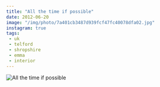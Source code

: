 ```yaml
---
title: "All the time if possible"
date: 2012-06-20
image: "/img/photo/7a401cb3487d939fcf47fc40078dfa02.jpg"
instagram: true
tags:
 - uk
 - telford
 - shropshire
 - emma
 - interior
---
```


![All the time if possible](/img/photo/7a401cb3487d939fcf47fc40078dfa02.jpg)

